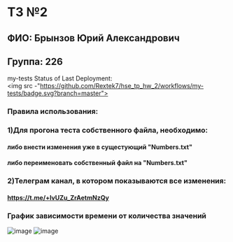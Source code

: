# ТЗ №2

## ФИО: Брынзов Юрий Александрович
## Группа: 226
my-tests
Status of Last Deployment:<br>
<img src -"https://github.com/Rextek7/hse_tp_hw_2/workflows/my-tests/badge.svg?branch=master"><br>
### Правила использования:
### 1)Для прогона теста собственного файла, необходимо:
####  либо внести изменения уже в сущестующий "Numbers.txt"
####  либо переименовать собственный файл на "Numbers.txt"
### 2)Телеграм канал, в котором показываются все изменения: 
####  https://t.me/+lvUZu_ZrAetmNzQy

### График зависимости времени от количества значений 
![image](https://user-images.githubusercontent.com/113045888/194700658-4d49dff4-540e-4d98-a252-f011e7cf63e6.png)
![image](https://user-images.githubusercontent.com/113045888/194700673-68225687-adcd-456f-9585-cc65527fc0d9.png)
